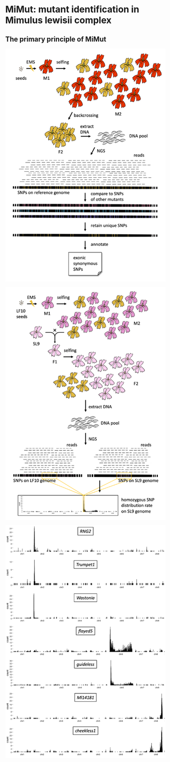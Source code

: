 # MiMut: mutant identification in Mimulus lewisii complex

## The primary principle of MiMut

![Figure_1](https://github.com/qslin/MiMut/blob/main/figures/Figure1.png?raw=true)

![Figure_2](https://github.com/qslin/MiMut/blob/main/figures/Figure2.png?raw=true)

![Figure_3](https://github.com/qslin/MiMut/blob/main/figures/Figure3.png?raw=true)


